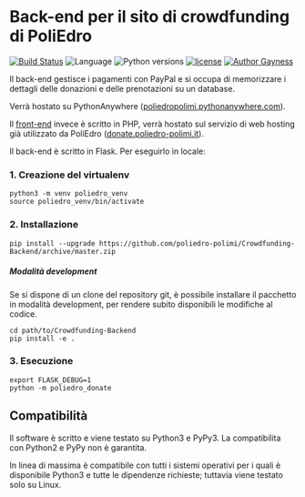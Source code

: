 # Back-end per il sito di crowdfunding di PoliEdro 

[![Build Status](https://travis-ci.org/poliedro-polimi/Crowdfunding-Backend.svg?branch=master)](https://travis-ci.org/poliedro-polimi/Crowdfunding-Backend) ![Language](https://img.shields.io/badge/language-python-blue.svg) ![Python versions](https://img.shields.io/badge/python-3.5%2C%203.6%2C%20pypy3-blue.svg) [![license](https://img.shields.io/github/license/poliedro-polimi/Crowdfunding-Backend.svg)](https://github.com/poliedro-polimi/Crowdfunding-Backend/blob/master/LICENSE) [![Author Gayness](https://img.shields.io/badge/author%20gayness-100%25-ff69b4.svg)](https://github.com/Depau) 




Il back-end gestisce i pagamenti con PayPal e si occupa di memorizzare i dettagli delle donazioni e delle prenotazioni su un database.

Verrà hostato su PythonAnywhere ([poliedropolimi.pythonanywhere.com](https://poliedropolimi.pythonanywhere.com)).

Il [front-end](https://github.com/poliedro-polimi/Crowdfunding-Frontend) invece è scritto in PHP, verrà hostato sul servizio di web hosting già utilizzato da PoliEdro ([donate.poliedro-polimi.it](https://donate.poliedro-polimi.it)).

Il back-end è scritto in Flask. Per eseguirlo in locale:

### 1. Creazione del virtualenv
```shell
python3 -m venv poliedro_venv
source poliedro_venv/bin/activate
```

### 2. Installazione
```shell
pip install --upgrade https://github.com/poliedro-polimi/Crowdfunding-Backend/archive/master.zip
```

##### Modalità development

Se si dispone di un clone del repository git, è possibile installare il pacchetto in modalità development, per rendere subito disponibili le modifiche al codice.

```shell
cd path/to/Crowdfunding-Backend
pip install -e .
```

### 3. Esecuzione
```shell
export FLASK_DEBUG=1
python -m poliedro_donate
```

## Compatibilità

Il software è scritto e viene testato su Python3 e PyPy3. La compatibilita con Python2 e PyPy non è garantita.

In linea di massima è compatibile con tutti i sistemi operativi per i quali è disponibile Python3 e tutte le dipendenze richieste; tuttavia viene testato solo su Linux.